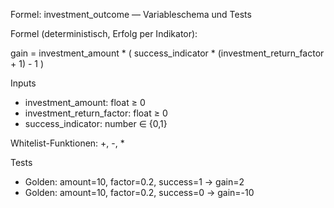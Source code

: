 Formel: investment_outcome — Variableschema und Tests

Formel (deterministisch, Erfolg per Indikator):

gain = investment_amount * ( success_indicator * (investment_return_factor + 1) - 1 )

Inputs
- investment_amount: float ≥ 0
- investment_return_factor: float ≥ 0
- success_indicator: number ∈ {0,1}

Whitelist-Funktionen: +, -, *

Tests
- Golden: amount=10, factor=0.2, success=1 → gain=2
- Golden: amount=10, factor=0.2, success=0 → gain=-10
